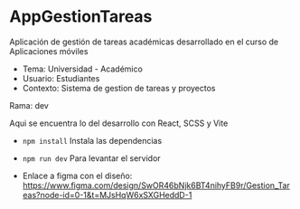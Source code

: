 # AppGestionTareas

Aplicación de gestión de tareas académicas desarrollado en el curso de Aplicaciones móviles

- Tema: Universidad - Académico
- Usuario: Estudiantes
- Contexto: Sistema de gestion de tareas y proyectos


Rama: dev

Aqui se encuentra lo del desarrollo con React, SCSS y Vite

- `npm install` Instala las dependencias
- `npm run dev` Para levantar el servidor

- Enlace a figma con el diseño: https://www.figma.com/design/SwOR46bNjk6BT4nihyFB9r/Gestion_Tareas?node-id=0-1&t=MJsHqW6xSXGHeddD-1